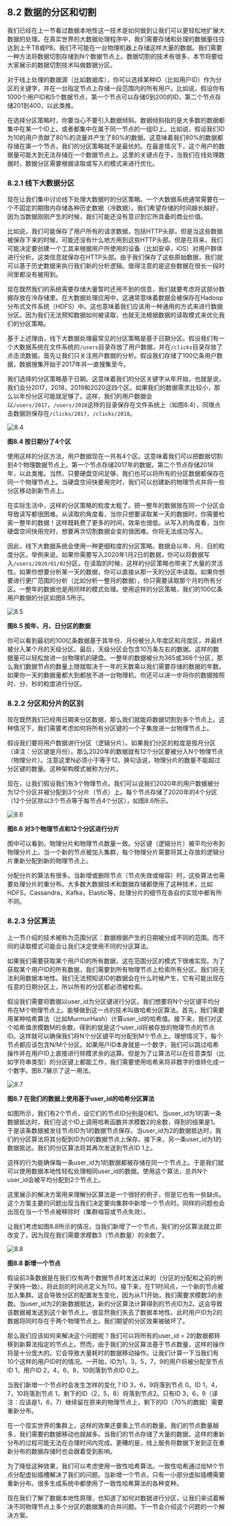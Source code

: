 ## 8.2 数据的分区和切割

我们已经在上一节看过数据本地性这一技术是如何做到让我们可以更轻松地扩展大数据的处理。在真实世界的大数据处理程序中，我们需要存储和处理的数据量往往达到上千TB或PB。我们不可能在一台物理机器上存储这样大量的数据。我们需要一种方法将数据切割存储到N个数据节点上。数据切割的技术有很多，本节将要给大家展示的数据切割技术叫做数据分区。


对于线上处理的数据源（比如数据库），你可以选择某种ID（比如用户ID）作为分区的关键字，并在一台指定节点上存储一段范围内的所有用户。比如说，假设你有1000个用户ID和5个数据节点，第一个节点可以存储0到200的ID，第二个节点存储201到400，以此类推。


在选择分区策略时，你要当心不要引入数据倾斜。数据倾斜指的是大多数的数据都集中在某一个ID上，或者都集中在属于同一节点的一组ID上。比如说，假设我们ID为10的用户贡献了80%的流量并产生了80%的数据。这意味着我们80%的数据都存储在第一个节点，我们的分区策略就不是最优的。在最差情况下，这个用户的数据量可能大到无法存储在一个数据节点上。这里的关键点在于，当我们在线处理数据时，数据分区需要根据读取或写入的模式来进行优化。


### 8.2.1 线下大数据分区

现在让我们集中讨论线下处理大数据时的分区策略。一个大数据系统通常需要在一个不固定的期限内存储各种历史数据（冷数据）。我们希望存储的时间越长越好，因为当数据刚刚产生的时候，我们可能还没有意识到它所具备的商业价值。


比如说，我们可能保存了用户所有的请求数据，包括HTTP头部，但是当这些数据被保存下来的时候，可能还没有什么地方用到这些HTTP头部。但是在将来，我们可能决定要创建一个工具来根据用户所使用的设备（比如安卓，iOS）对用户群体进行分析。这类信息就保存在HTTP头部。由于我们保存了这些原始数据，我们就可以基于历史数据来执行我们新的分析逻辑。值得注意的是这些数据在很长一段时间里都没有被用到。


现在既然我们的系统需要存储大量暂时还用不到的信息，我们就要考虑将这部分数据存放在冷存储里。在大数据处理应用中，这通常意味着数据会被保存在Hadoop分布式文件系统（HDFS）中。这也意味着我们应该用一种通用的方式来进行数据分区。因为我们无法预知数据如何被读取，也就无法根据数据的读取模式来优化我们的分区策略。


基于上述理由，线下大数据处理最常见的分区策略是基于日期分区。假设我们有一个大数据系统在文件系统的`/users`目录存放了用户数据，并在`/clicks`目录存放了点击流数据。首先让我们只关注用户数据的分析。假设我们存储了100亿条用户数据，数据搜集开始于2017年并一直搜集至今。


我们选择的分区策略基于日期。这意味着我们的分区关键字从年开始，也就是说，我们会分2017，2018，2019和2020这四个区。如果我们的数据需求比较小，那么以年份分区可能就足够了。这样，我们的用户数据会以`/users/2017`，`/users/2018`这样的目录保存在文件系统上（如图8.4），同理点击数据则保存在`/clicks/2017`，`/clicks/2018`。

![8.4](8-4.svg)

**图8.4 按日期分了4个区**

使用这样的分区方法，用户数据现在一共有4个区。这意味着我们可以把数据切割到4个物理数据节点上。第一个节点存储2017年的数据，第二个节点存储2018年，以此类推。当然，只要硬盘空间足够，我们也可以将所有的分区数据都保存在同一个物理节点上。当硬盘空间快要用完时，我们可以创建新的物理节点并将一些分区移动到新节点上。


在实际生活中，这样的分区策略的粒度太粗了。把一整年的数据放在同一个分区会导致读写都很困难。从读取的角度看，当你只想要读取某一天的数据时，你需要检索一整年的数据！这样既耗费了更多的时间，效率也很低。从写入的角度看，当你硬盘空间快用完时，想要再次切割数据会变的很困难。你将无法成功写入。


因此，线下大数据系统会使用一种更细粒度的分区策略。数据会以年、月、日的粒度分区。举例来说，如果你需要写入2020年1月2日的数据，你可以将数据写入`/users/2020/01/02`分区。在读取的时候，这样的分区策略也带来了大量的灵活性。如果你想要分析某一天的数据，你可以直接从那一天的分区中读取。如果你想要进行更广范围的分析（比如分析一整月的数据），你只需要读取那个月的所有分区。一整年的数据也是用同样的模式处理。使用这样的分区策略，我们的100亿条用户数据的分区如图8.5所示。

![8.5](8-5.svg)

**图8.5 按年、月、日分区的数据**

你可以看到最初的100亿条数据基于其年份、月份被分入年度区和月度区，并最终被分入某个月的天级分区。最后，天级分区会包含10万条左右的数据。这样的数据量可以轻松放进一台物理机的硬盘。一整年的数据被分为365或366个分区，那么我们数据节点的数量上限就取决于一年的天数乘以我们需要存储的数据的年数。如果你一天的数据量都大到都放不进一台物理机，你还可以进一步将你的数据按照时、分、秒的粒度进行分区。


### 8.2.2 分区和分片的区别

现在既然我们已经用日期来分区数据，那么我们就能将数据切割到多个节点上。这种情况下，我们需要考虑如何将所有分区键的一个子集放进一台物理节点上。


假设我们要将用户数据进行分区（逻辑分片）。如果我们分区的粒度是按月分区（译注：分区键是月份）。那么2020年的数据就有12个分区要被分入N个物理节点（物理分片）。注意这里N必须小于等于12。换句话说，物理分片的数量不能超过分区键的数量。这种架构模式被称为分片。


现在，让我们假设我们有3个物理节点。我们可以说我们2020年的用户数据被分为12个分区并被分配到3个分片（节点）上。每个节点存储了2020年的4个分区（12个分区除以3个节点等于每节点4个分区），如图8.6所示。

![8.6](8-6.svg)

**图8.6 对3个物理节点和12个分区进行分片**


图中可以看到，物理分片和物理节点数量一致。分区键（逻辑分片）被平均分布到物理分片上。当一个新的节点被加入集群，每个物理分片需要将其上存放的逻辑分片重新分配到新的物理节点上。


分配分片的算法有很多。当新增或删除节点（节点失效或缩容）时，这些算法也需要处理分片的重分布。大多数大数据技术和数据存储都使用了这种技术，比如HDFS，Cassandra，Kafka，Elastic等，处理分片的细节在各自的实现中都有所不同。


### 8.2.3 分区算法

上一节介绍的技术被称为范围分区：数据根据产生的日期被分成不同的范围。而不同的读取模式可能会让我们决定使用不同的分区算法。


如果我们需要获取某个用户ID的所有数据，这在范围分区的模式下很难实现。为了获取某个用户ID的所有数据，我们需要到所有物理节点上检索所有分区。我们将无法利用数据本地性。我们无法预知该ID的数据会在什么时候产生，它有可能出现在任意的日期分区上，所以所有的分区都必须被检索。


假设我们需要将数据以user_id为分区键进行分区。我们想要将N个分区键平均分布在M个物理节点上。能够做到这一点的技术叫做哈希分区算法。首先，我们需要用某种哈希算法（比如MurmurHash）计算user_id的哈希值。接下来，我们对这个哈希值求模数M的余数，得到的就是这个user_id将被存放的物理节点的节点ID。这样就可以确保我们将N个分区键平均分配到M个节点上。理想情况下，每个节点都应该包含N/M个分区。如果用户ID本身就是一个数字，我们可以跳过哈希操作并在用户ID上直接进行除模求余的运算。但是为了让算法可以在任意类型（比如字符串类型）的分区键上都能工作，我们需要使用哈希来将非数字的值转化成一个数字。图8.7展示了这一用法。

![8.7](8-7.svg)

**图8.7 在我们的数据上使用基于user_id的哈希分区算法**


如图所示，我们有2个节点，设它们的节点ID分别是0和1。当user_id为1的第一条数据抵达时，我们在这个ID上调用哈希函数并求模数2的余数，得到的结果是1。于是该条数据被发往节点ID为1的数据节点保存。当user_id为2的数据抵达时，我们的分区算法将其分配到ID为0的数据节点上保存。接下来，另一条user_id为1的数据抵达。我们的分区算法将其再次发送到节点ID 1上。


这样的行为能确保每一条user_id为1的数据都被存储在同一个节点上。于是我们就可以使用数据本地性轻松处理相同user_id的数据。使用这个算法，总共N个user_id会被平均分配到2个节点上。


这里展示的解决方案用来理解分区算法是一个很好的例子，但是它也有一些缺点。这个方案主要的问题出现当我们决定要向集群中新增一个节点时。同样的问题也会出现在当一个节点被移除时（集群缩容或节点失效）。


让我们考虑如图8.8所示的情况，当我们新增了一个节点，我们的分区算法就立即改变了，因为现在我们需要求模数3（节点数量）的余数了。

![8.8](8-8.svg)

**图8.8 新增一个节点**


假设前3条数据是在我们仅有两个数据节点时发送过来的（分区的分配和之前的例子保持一致）。将此刻的时间点定义为T0。接下来，在T1时间点，一个新的节点被加入集群。这会导致分区的配置发生变化，因为从T1开始，我们需要求模数3的余数。当user_id为2的新数据抵达，新的分区算法计算得到的节点ID为2。这会导致该数据被发送到这个新节点上。很显然我们失去了数据本地性。此时用户ID为2的数据将同时存在于两个物理节点上。我们期望的分区效果被破坏了。


那么我们应该如何来解决这个问题呢？我们可以将所有的user_id = 2的数据都转移到新算法指定的节点上。然而，由于我们的分区算法基于节点数量，这样的操作将是十分庞大的。它会导致大量耗时的数据移动操作。让我们计算一下当我们有10个这样的用户ID时的情况。一开始，ID为1，3，5，7，9的用户将被分配至节点ID 1，用户ID 2，4，6，8，10则落到节点ID 0上。


当我们新增一个节点时会发生怎样的变化？ID 3，6，9将落到节点 0。ID 1，4，7，10将落到节点 1，剩下的ID（2，5，8）将落到节点2。只有ID 3，6，9（译注：应该是1，6，7）继续留在原来的物理节点上，剩下的ID（70%的数据）需要重新分布。


在一个现实世界的集群上，这样的效果还要乘上节点的数量。我们的节点数量越多，我们需要的数据移动也就越多。当我们的节点存储了大量的数据，这样的重新分布的过程可能无法在合理时间内完成。更糟的是，线上服务将数据下发到正在重新分布的数据存储时也会跟着受到影响。


为了降低这种效果，我们可以考虑使用一致性哈希算法。一致性哈希通过给M个节点分配虚拟插槽解决了我们的问题。当新增一个节点，只有一小部分虚拟插槽需要重新分布。很多生成系统中都使用了一致性哈希算法的各种变种。


现在我们了解了数据本地性原理，也知道了如何对数据进行分区，让我们来试着解决不同物理节点上多个分区的数据集的合并问题。下一节会介绍这个问题的一个解决方案。
